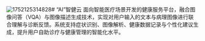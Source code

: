 ![1752125314828](https://github.com/user-attachments/assets/33ea7904-9fee-4b76-8fbd-527590c0a4e4)# “AI”智健云
面向智能医疗场景开发的健康服务平台，融合图像问答（VQA）与图像描述生成技术，实现对用户输入的文本与病理图像进行联合理解与诊断反馈。系统支持症状识别、图像解析、健康数据记录与个性化建议生成，提升用户自助诊疗与健康管理的智能化水平。


